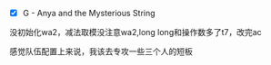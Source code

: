 - [x] G - Anya and the Mysterious String

没初始化wa2，减法取模没注意wa2,long long和操作数多了t7，改完ac

感觉队伍配置上来说，我该去专攻一些三个人的短板
